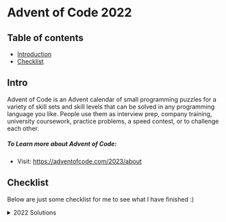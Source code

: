 # Advent of Code 2022

## Table of contents

- [Introduction](#Intro)
- [Checklist](#Checklist)

## Intro

Advent of Code is an Advent calendar of small programming puzzles for a variety of skill sets and skill levels that can be solved in any programming language you like. People use them as interview prep, company training, university coursework, practice problems, a speed contest, or to challenge each other.

##### To Learn more about Advent of Code:

- Visit: https://adventofcode.com/2023/about

## Checklist

Below are just some checklist for me to see what I have finished :)

<details>
<summary>2022 Solutions</summary>
  
- [x] Day 1
- [x] Day 2
- [x] Day 3
- [x] Day 4
- [x] Day 5
- [x] Day 6
- [ ] Day 7
- [ ] Day 8
- [ ] Day 9
- [ ] Day 10
- [ ] Day 11
- [ ] Day 12
- [ ] Day 13
- [ ] Day 14
- [ ] Day 15
- [ ] Day 16
- [ ] Day 17
- [ ] Day 18
- [ ] Day 19
- [ ] Day 20
- [ ] Day 21
- [ ] Day 22
- [ ] Day 23
- [ ] Day 24
- [ ] Day 25
  
</details>
